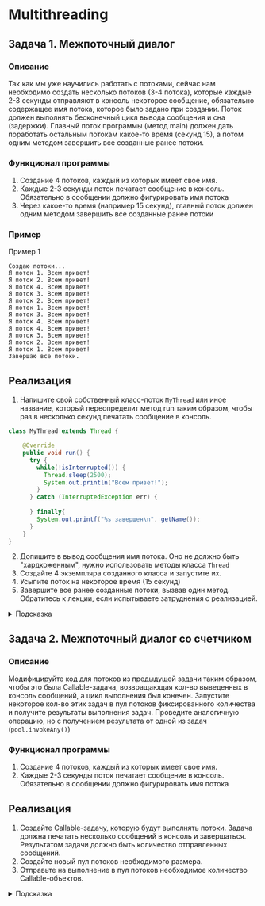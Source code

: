 # Multithreading
## Задача 1. Межпоточный диалог

### Описание
Так как мы уже научились работать с потоками, сейчас нам необходимо создать несколько потоков (3-4 потока), 
которые каждые 2-3 секунды отправляют в консоль некоторое сообщение, обязательно содержащее имя потока, которое 
было задано при создании. Поток должен выполнять бесконечный цикл вывода сообщения и сна (задержки). Главный поток 
программы (метод main) должен дать поработать остальным потокам какое-то время (секунд 15), а потом одним методом 
завершить все созданные ранее потоки.

### Функционал программы
1. Создание 4 потоков, каждый из которых имеет свое имя.
2. Каждые 2-3 секунды поток печатает сообщение в консоль. Обязательно в сообщении должно фигурировать имя потока
3. Через какое-то время (например 15 секунд), главный поток должен одним методом завершить все созданные ранее потоки

### Пример
Пример 1
```
Создаю потоки...
Я поток 1. Всем привет!
Я поток 2. Всем привет!
Я поток 4. Всем привет!
Я поток 3. Всем привет!
Я поток 2. Всем привет!
Я поток 1. Всем привет!
Я поток 3. Всем привет!
Я поток 4. Всем привет!
Я поток 4. Всем привет!
Я поток 3. Всем привет!
Я поток 2. Всем привет!
Я поток 1. Всем привет!
Завершаю все потоки.
```

## Реализация
1. Напишите свой собственный класс-поток `MyThread` или иное название, который переопределит метод run таким образом, чтобы раз в несколько секунд печатать сообщение в консоль.

```java
class MyThread extends Thread {

    @Override
    public void run() {
      try {
        while(!isInterrupted()) {
          Thread.sleep(2500);
          System.out.println("Всем привет!");
        }
      } catch (InterruptedException err) {
        
      } finally{
        System.out.printf("%s завершен\n", getName());
      }
    }
}
```

2. Допишите в вывод сообщения имя потока. Оно не должно быть "хардкоженным", нужно использовать методы класса `Thread`
3. Создайте 4 экземпляра созданного класса и запустите их.
4. Усыпите поток на некоторое время (15 секунд)
5. Завершите все ранее созданные потоки, вызвав один метод. Обратитесь к лекции, если испытываете затруднения с реализацией.



<details>
  <summary>Подсказка</summary>
  
  Используйте метод `Thread.getCurrentThread.getName()` для получения имени текущего потока. Используйте `Thread` для создания потоков, не используйте пулы. Используйте `ThreadGroup` для группировки процессов и управления ими как одним
</details>

## Задача 2. Межпоточный диалог со счетчиком 

### Описание
Модифицируйте код для потоков из предыдущей задачи таким образом, чтобы это была Callable-задача, возвращающая кол-во 
выведенных в консоль сообщений, а цикл выполнения был конечен. Запустите некоторое кол-во этих задач в пул потоков фиксированного количества и 
получите результаты выполнения задач. Проведите аналогичную операцию, но с получением результата от одной из задач (`pool.invokeAny()`)

### Функционал программы
1. Создание 4 потоков, каждый из которых имеет свое имя.
2. Каждые 2-3 секунды поток печатает сообщение в консоль. Обязательно в сообщении должно фигурировать имя потока

## Реализация
1. Создайте Callable-задачу, которую будут выполнять потоки. Задача должна печатать несколько сообщений в консоль и завершаться. Результатом задачи должно быть количество отправленных сообщений.
2. Создайте новый пул потоков необходимого размера.
3. Отправьте на выполнение в пул потоков необходимое количество Callable-объектов.

<details>
  <summary>Подсказка</summary>
  
  Используйте `Callable` для создания задач, возвращающих результат. Используйте `Executors.newFixedThreadPool(Runtime.getRuntime().availableProcessors())` для создания пула потоков. Используйте методы `submit()` или `invokeAll` для исполнения всех задач и метод `invokeAny` для получения результата одной из них (самой быстрой)
</details>


